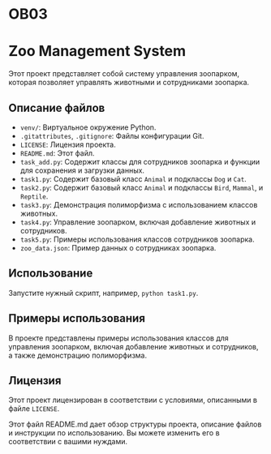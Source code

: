 # ОВ03
 
# Zoo Management System

Этот проект представляет собой систему управления зоопарком, которая позволяет управлять животными и сотрудниками зоопарка.

## Описание файлов

- `venv/`: Виртуальное окружение Python.
- `.gitattributes`, `.gitignore`: Файлы конфигурации Git.
- `LICENSE`: Лицензия проекта.
- `README.md`: Этот файл.
- `task_add.py`: Содержит классы для сотрудников зоопарка и функции для сохранения и загрузки данных.
- `task1.py`: Содержит базовый класс `Animal` и подклассы `Dog` и `Cat`.
- `task2.py`: Содержит базовый класс `Animal` и подклассы `Bird`, `Mammal`, и `Reptile`.
- `task3.py`: Демонстрация полиморфизма с использованием классов животных.
- `task4.py`: Управление зоопарком, включая добавление животных и сотрудников.
- `task5.py`: Примеры использования классов сотрудников зоопарка.
- `zoo_data.json`: Пример данных о сотрудниках зоопарка.

## Использование

Запустите нужный скрипт, например, `python task1.py`.

## Примеры использования

В проекте представлены примеры использования классов для управления зоопарком, включая добавление животных и сотрудников, а также демонстрацию полиморфизма.

## Лицензия

Этот проект лицензирован в соответствии с условиями, описанными в файле `LICENSE`.


Этот файл README.md дает обзор структуры проекта, описание файлов и инструкции по использованию. Вы можете изменить его в соответствии с вашими нуждами.